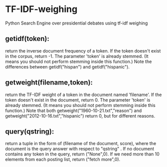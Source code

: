 # TF-IDF-weighing
Python Search Engine over presidential debates using tf-idf weighing
## getidf(token): 
return the inverse document frequency of a token. If the token doesn't exist in the corpus, return -1. The parameter 'token' is already stemmed. (It means you should not perform stemming inside this function.) Note the differences between getidf("hispan") and getidf("hispanic"). 
## getweight(filename,token): 
return the TF-IDF weight of a token in the document named 'filename'. If the token doesn't exist in the document, return 0. The parameter 'token' is already stemmed. (It means you should not perform stemming inside this function.) Note that both getweight("1960-10-21.txt","reason") and getweight("2012-10-16.txt","hispanic") return 0, but for different reasons. 
## query(qstring): 
return a tuple in the form of (filename of the document, score), where the document is the query answer with respect to "qstring" . If no document contains any token in the query, return ("None",0). If we need more than 10 elements from each posting list, return ("fetch more",0).
